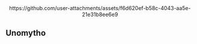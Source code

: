 <div align="center">
https://github.com/user-attachments/assets/f6d620ef-b58c-4043-aa5e-21e31b8ee6e9
</div>

## Unomytho
